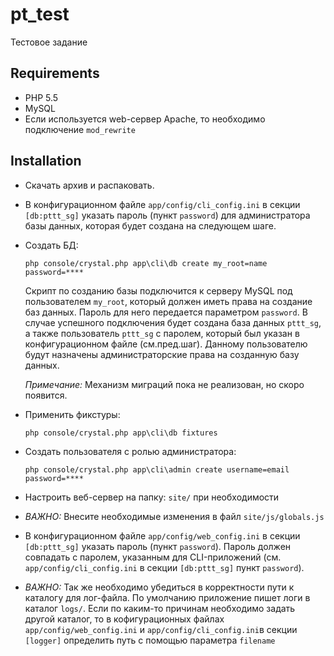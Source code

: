 pt_test
=======
Тестовое задание

Requirements
------------ 
+ PHP 5.5
+ MySQL
+ Если используется web-сервер Apache, то необходимо подключение `mod_rewrite`

Installation
------------
+ Скачать архив и распаковать.
+ В конфигурационном файле `app/config/cli_config.ini` в секции `[db:pttt_sg]` указать пароль (пункт `password`)
  для администратора базы данных, которая будет создана на следующем шаге.
+ Создать БД:

  `php console/crystal.php app\cli\db create my_root=name password=****`
  
  Скрипт по созданию базы подключится к серверу MySQL под пользователем `my_root`, который должен иметь права
  на создание баз данных. Пароль для него передается параметром `password`. В случае успешного подключения будет
  создана база данных `pttt_sg`, а также пользователь `pttt_sg` с паролем, который был указан в конфигурационном
  файле (см.пред.шаг). Данному пользователю будут назначены администраторские права на созданную базу данных.
  
  *Примечание:* Механизм миграций пока не реализован, но скоро появится.

+ Применить фикстуры:

  `php console/crystal.php app\cli\db fixtures`

+ Создать пользователя с ролью администратора:

  `php console/crystal.php app\cli\admin create username=email password=****`
  
+ Настроить веб-сервер на папку: `site/` при необходимости
+ *_ВАЖНО:_* Внесите необходимые изменения в файл `site/js/globals.js`
+ В конфигурационном файле `app/config/web_config.ini` в секции `[db:pttt_sg]` указать пароль (пункт `password`).
  Пароль должен совпадать с паролем, указанным для CLI-приложений (см. `app/config/cli_config.ini` в секции
  `[db:pttt_sg]` пункт `password`).
+ *_ВАЖНО:_* Так же необходимо убедиться в корректности пути к каталогу для лог-файла. По умолчанию приложение
  пишет логи в каталог `logs/`. Если по каким-то причинам необходимо задать другой каталог, то в кофигурационных
  файлах `app/config/web_config.ini` и `app/config/cli_config.ini`в секции `[logger]` определить путь с
  помощью параметра `filename`
